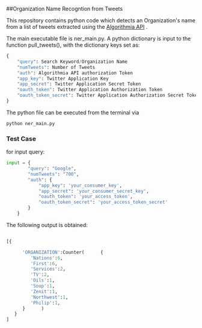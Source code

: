 ##Organization Name Recogntion from Tweets

This repository contains python code which detects an Organization's name from a list of tweets extracted using the [Algorithmia API](https://github.com/algorithmiaio/algorithmia-python) .

The main executable file is ner_main.py. A python dictionary is input to the function pull_tweets(), with the dictionary keys set as:

```python
{
	"query": Search Keyword/Organization Name 
	"numTweets": Number of Tweets
	"auth": Algorithmia API authorization Token
	"app_key": Twitter Application Key 
	"app_secret": Twitter Application Secret Token
	"oauth_token": Twitter Application Authorization Token
	"oauth_token_secret": Twitter Application Authorization Secret Token
}
```

The python file can be executed from the terminal via 

```shell
python ner_main.py
```

### Test Case

for input query:
```python
input = {
        "query": "Google",
        "numTweets": "700",
        "auth": {
            "app_key": 'your_consumer_key',
            "app_secret": 'your_consumer_secret_key',
            "oauth_token": 'your_access_token',
            "oauth_token_secret": 'your_access_token_secret'
        }
    }


```

The following output is obtained:

```python

[{

      'ORGANIZATION':Counter(      {  
         'Nations':6,
         'First':6,
         'Services':2,
         'TV':2,
         'Oils':1,
         'Soup':1,
         'Zenit':1,
         'Northwest':1,
         'Philip':1,
      }      )
   }
]

```

